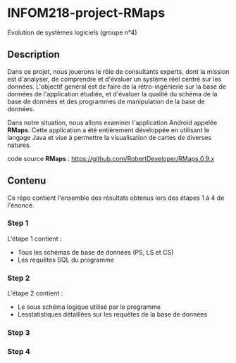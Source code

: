 # INFOM218-project-RMaps

Evolution de systèmes logiciels (groupe n°4)

## Description
Dans ce projet, nous jouerons le rôle de consultants experts, dont la mission est d'analyser, de comprendre et d'évaluer un système réel centré sur les données. L'objectif général est de faire de la rétro-ingénierie sur la base de données de l'application étudiée, et d'évaluer la qualité du schéma de la base de données et des programmes de manipulation de la base de données.

Dans notre situation, nous allons examiner l'application Android appelée **RMaps**. Cette application a été entièrement développée en utilisant le langage Java et vise à permettre la visualisation de cartes de diverses natures.

code source **RMaps** : https://github.com/RobertDeveloper/RMaps.0.9.x

## Contenu

Ce répo contient l'ensemble des résultats obtenus lors des étapes 1 à 4 de l'énoncé.

### Step 1

L'étape 1 contient :
- Tous les schémas de base de données (PS, LS et CS)
- Les requêtes SQL du programme 

### Step 2

L'étape 2 contient :
- Le sous schéma logique utilisé par le programme
- Lesstatistiques détaillées sur les requêtes de la base de données

### Step 3

### Step 4

